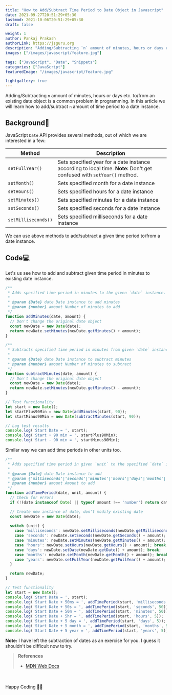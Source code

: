 ```yaml
---
title: "How to Add/Subtract Time Period to Date Object in Javascript"
date: 2021-09-27T20:51:29+05:30
lastmod: 2021-10-06T20:51:29+05:30
draft: false

weight: 1
author: Pankaj Prakash
authorLink: https://jsguru.org
description: "Adding/Subtracting `n` amount of minutes, hours or days etc. to an existing date object is a common problem in programming. In this article we will learn how to add/subtract `n` amount of time period to a date instance."
images: ["/images/javascript/feature.jpg"]

tags: ["JavaScript", "Date", "Snippets"]
categories: ["JavaScript"]
featuredImage: "/images/javascript/feature.jpg"

lightgallery: true
---
```


Adding/Subtracting `n` amount of minutes, hours or days etc. to/from an existing date object is a common problem in programming. In this article we will learn how to add/subtract `n` amount of time period to a date instance.

<!--more-->

## Background📖
JavaScript `Date` API provides several methods, out of which we are interested in a few:

| Method | Description |
|--------|-------------|
| `setFullYear()` | Sets specified year for a date instance according to local time. **Note:** Don't get confused with `setYear()` method. |
| `setMonth()` | Sets specified month for a date instance |
| `setHours()` | Sets specified hours for a date instance |
| `setMinutes()` | Sets specified minutes for a date instance |
| `setSeconds()` | Sets specified seconds for a date instance |
| `setMilliseconds()` | Sets specified milliseconds for a date instance |

We can use above methods to add/subtract a given time period to/from a date instance. 

## Code💻
Let's us see how to add and subtract given time period in minutes to existing date instance.

```javascript
/**
 * Adds specified time period in minutes to the given `date` instance.
 * 
 * @param {Date} date Date instance to add minutes
 * @param {number} amount Number of minutes to add 
 */
function addMinutes(date, amount) {
  // Don't change the original date object
  const newDate = new Date(date);
  return newDate.setMinutes(newDate.getMinutes() + amount);
}

/**
 * Subtracts specified time period in minutes from given `date` instance.
 * 
 * @param {Date} date Date instance to subtract minutes
 * @param {number} amount Number of minutes to subtract 
 */
function subtractMinutes(date, amount) {
  // Don't change the original date object
  const newDate = new Date(date);
  return newDate.setMinutes(newDate.getMinutes() - amount);
}

// Test functionality
let start = new Date();
let startPlus90Min = new Date(addMinutes(start, 90));
let startMinus90Min = new Date(subtractMinutes(start, 90));

// Log test results
console.log('Start Date = ', start);
console.log('Start + 90 min = ', startPlus90Min);
console.log('Start - 90 min = ', startMinus90Min);
```

Similar way we can add time periods in other units too.
```javascript
/**
 * Adds specified time period in given `unit` to the specified `date` instance.
 * 
 * @param {Date} date Date instance to add 
 * @param {'milliseconds'|'seconds'|'minutes'|'hours'|'days'|'months'|'years'} unit Time period unit
 * @param {number} amount Amount to add 
 */
function addTimePeriod(date, unit, amount) {
  // Check for errors
  if (!(date instanceof Date) || typeof amount !== 'number') return date;

  // Create new instance of date, don't modify existing date
  const newDate = new Date(date);
  
  switch (unit) {
    case 'milliseconds': newDate.setMilliseconds(newDate.getMilliseconds() + amount); break;
    case 'seconds': newDate.setSeconds(newDate.getSeconds() + amount); break;
    case 'minutes': newDate.setMinutes(newDate.getMinutes() + amount); break;
    case 'hours': newDate.setHours(newDate.getHours() + amount); break;
    case 'days': newDate.setDate(newDate.getDate() + amount); break;
    case 'months': newDate.setMonth(newDate.getMonth() + amount); break;
    case 'years': newDate.setFullYear(newDate.getFullYear() + amount); break;
  }

  return newDate;
}

// Test functionality
let start = new Date();
console.log('Start Date = ', start);
console.log('Start Date + 50ms = ', addTimePeriod(start, 'milliseconds', 50));
console.log('Start Date + 50s = ', addTimePeriod(start, 'seconds', 50));
console.log('Start Date + 50m = ', addTimePeriod(start, 'minutes', 50));
console.log('Start Date + 5hr = ', addTimePeriod(start, 'hours', 5));
console.log('Start Date + 5 day = ', addTimePeriod(start, 'days', 5));
console.log('Start Date + 5 month = ', addTimePeriod(start, 'months', 5));
console.log('Start Date + 5 year = ', addTimePeriod(start, 'years', 5));
```

**Note:**
I have left the subtraction of dates as an exercise for you. I guess it shouldn't be difficult now to try.

> **References**
> - [MDN Web Docs](https://developer.mozilla.org/en-US/docs/Web/JavaScript/Reference/Global_Objects/Date)

&nbsp;  
&nbsp;  
Happy Coding :man_technologist: